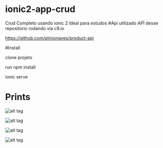 # ionic2-app-crud
Crud Completo usando ionic 2
Ideal para estudos
#Api
utilizado APÌ desse repositorio rodando via c9.io

https://github.com/plinionaves/product-api

#Install

clone projeto

run npm install

ionic serve

# Prints
![alt tag](http://i.imgur.com/YEmgEGT.png)

![alt tag](http://i.imgur.com/cIp69q0.png)

![alt tag](http://i.imgur.com/T7ZZcVn.png)

![alt tag](http://i.imgur.com/VnOdGjx.png)
